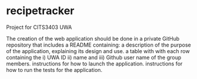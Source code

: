# recipetracker
Project for CITS3403 UWA

The creation of the web application should be done in a private GitHub repository that includes a README containing:
a description of the purpose of the application, explaining its design and use.
a table with with each row containing the i) UWA ID ii) name and iii) Github user name of the group members.
instructions for how to launch the application.
instructions for how to run the tests for the application.
